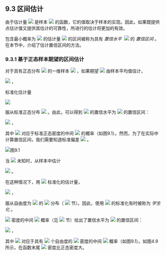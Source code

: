 ## 9.3 区间估计


由于估计量 <img src="http://latex.codecogs.com/gif.latex?\hat{\theta}" style="border:none;"> 是样本 <img src="http://latex.codecogs.com/gif.latex?\mathfrak{D}=\left\{x_i\right\}_{i=1}^{n}" style="border:none;"> 的函数，它的值取决于样本的实现。因此，如果既提供点估计值又提供其估计的可靠性，所进行的估计将更加的有效。  

包含最小概率为 <img src="http://latex.codecogs.com/gif.latex?1-\alpha" style="border:none;"> 的估计量 <img src="http://latex.codecogs.com/gif.latex?\hat{\theta}" style="border:none;"> 的区间被称为具有 *置信水平*  <img src="http://latex.codecogs.com/gif.latex?1-\alpha" style="border:none;"> 的 *置信区间* 。 在本节中，介绍了估计置信区间的方法。

### 9.3.1 基于正态样本期望的区间估计

对于具有正态分布 <img src="http://latex.codecogs.com/gif.latex?N(\mu,\sigma^{2})" style="border:none;"> 的一维样本 <img src="http://latex.codecogs.com/gif.latex?x_1,\cdots,x_n" style="border:none;"> ，如果期望 <img src="http://latex.codecogs.com/gif.latex?\mu" style="border:none;"> 由样本平均值估计，  

<img src="http://latex.codecogs.com/gif.latex?\hat{\mu}=\frac{1}{n}\sum_{i=1}^{n}x_i" style="border:none;"> ，  

标准化估计量  

<img src="http://latex.codecogs.com/gif.latex?z=\frac{\hat{\mu}-\mu}{\frac{\sigma}{\sqrt{n}}}" style="border:none;">   

服从标准正态分布 <img src="http://latex.codecogs.com/gif.latex?N(0,1)" style="border:none;"> 。由此，可以得到 <img src="http://latex.codecogs.com/gif.latex?\hat{\mu}" style="border:none;"> 的置信水平为 <img src="http://latex.codecogs.com/gif.latex?1-\alpha" style="border:none;"> 的置信区间：  

<img src="http://latex.codecogs.com/gif.latex?\left[\hat{\mu}-\frac{\sigma}{\sqrt{n}}z_{\frac{\alpha}{2}},\hat{\mu}+\frac{\sigma}{\sqrt{n}}z_{\frac{\alpha}{2}}\right]" style="border:none;"> ，  

其中 <img src="http://latex.codecogs.com/gif.latex?[-z_{\frac{\alpha}{2}},+z_{\frac{\alpha}{2}}]" style="border:none;"> 对应于标准正态密度的中间 <img src="http://latex.codecogs.com/gif.latex?1-\alpha" style="border:none;"> 的概率（如图9.1）。然而，为了在实际中计算置信区间，我们需要知道标准偏差 <img src="http://latex.codecogs.com/gif.latex?\sigma" style="border:none;"> 。   

![图9.1](图9.1.png)  

当 <img src="http://latex.codecogs.com/gif.latex?\sigma" style="border:none;"> 未知时，从样本中估计  

<img src="http://latex.codecogs.com/gif.latex?\hat{\sigma}=\sqrt{\frac{1}{n-1}\sum_{i=1}^{n}(x_i-\hat{\mu})^{2}}" style="border:none;"> 。  

在这种情况下，用 <img src="http://latex.codecogs.com/gif.latex?\hat{\sigma}" style="border:none;"> 标准化的估计量，  

<img src="http://latex.codecogs.com/gif.latex?t=\frac{\hat{\mu}-\mu}{\frac{\hat{\sigma}}{\sqrt{n}}}" style="border:none;"> ，  

服从自由度为 <img src="http://latex.codecogs.com/gif.latex?n-1" style="border:none;"> 的 <img src="http://latex.codecogs.com/gif.latex?t" style="border:none;"> 分布（ <img src="http://latex.codecogs.com/gif.latex?4.6" style="border:none;"> 节）。因此，使用 <img src="http://latex.codecogs.com/gif.latex?\hat{\sigma}" style="border:none;"> 的标准化有时被称为 *学生化* 。  

 <img src="http://latex.codecogs.com/gif.latex?t" style="border:none;"> 密度的中间 <img src="http://latex.codecogs.com/gif.latex?1-\alpha" style="border:none;"> 概率（见 <img src="http://latex.codecogs.com/gif.latex?4.6" style="border:none;"> 节）给出了置信水平为 <img src="http://latex.codecogs.com/gif.latex?1-\alpha" style="border:none;"> 的置信区间：  
 
 <img src="http://latex.codecogs.com/gif.latex?\left[\hat{\mu}-\frac{\hat{\sigma}}{\sqrt{n}}t_{\frac{\alpha}{2}},\hat{\mu}+\frac{\hat{\sigma}}{\sqrt{n}}t_{\frac{\alpha}{2}}\right]" style="border:none;"> ，  
 
 其中 <img src="http://latex.codecogs.com/gif.latex?[-t_{\frac{\alpha}{2}},+t_{\frac{\alpha}{2}}]" style="border:none;"> 对应于具有 <img src="http://latex.codecogs.com/gif.latex?n-1" style="border:none;"> 个自由度的 <img src="http://latex.codecogs.com/gif.latex?t" style="border:none;"> 密度的中间 <img src="http://latex.codecogs.com/gif.latex?1-\alpha" style="border:none;"> 概率（如图9.1）。如图4.9所示，在函数末尾 <img src="http://latex.codecogs.com/gif.latex?t" style="border:none;"> 密度比正态密度大。

